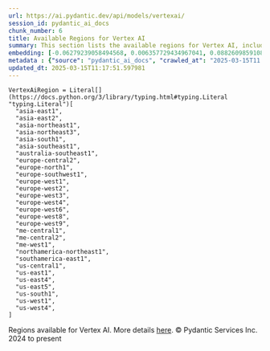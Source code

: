 ```yaml
---
url: https://ai.pydantic.dev/api/models/vertexai/
session_id: pydantic_ai_docs
chunk_number: 6
title: Available Regions for Vertex AI
summary: This section lists the available regions for Vertex AI, including locations in Asia, Europe, Australia, North America, and South America.
embedding: [-0.06279239058494568, 0.006357729434967041, 0.08826098591089249, 0.0009991838596761227, -0.04968133941292763, -0.017242789268493652, -0.013362220488488674, -0.01813444122672081, 0.010574238374829292, 0.02755330130457878, -0.009739100001752377, -0.020997775718569756, 0.003434743732213974, -0.048902712762355804, -0.03493768721818924, 0.04428119212388992, -0.011961949989199638, 0.03707262501120567, -0.03496280312538147, 0.023974133655428886, -0.0008029576856642962, -0.0009615084854885936, 0.010900759138166904, 0.006247842684388161, -0.0036576567217707634, 0.00943769607692957, 0.015974383801221848, 0.044004905968904495, -0.02072148770093918, -0.017431167885661125, -0.00515525508671999, -0.02275596186518669, -0.009958872571587563, 0.005252583418041468, -0.04119180887937546, -0.008351387456059456, -0.03707262501120567, 0.010756336152553558, 0.020432643592357635, 0.01184892375022173, 0.014103170484304428, -0.02339644357562065, 0.0120561383664608, 0.06048163026571274, -0.035640958696603775, -0.0021553486585617065, -0.039358269423246384, 0.017782805487513542, -0.04950552061200142, 0.006153654307126999, -0.02998964488506317, 0.004558727610856295, -0.03963455557823181, 0.004499074537307024, -0.039157334715127945, -0.006053186487406492, -0.0014881796669214964, 0.05264513939619064, 0.058472272008657455, 0.0002621582243591547, 0.03461116552352905, -0.041769497096538544, 0.028206340968608856, 0.03754984959959984, -0.010806569829583168, 0.03508838638663292, -0.03900663182139397, 0.016991620883345604, -0.004260463640093803, -0.035515375435352325, -0.017996298149228096, 0.03506327047944069, 0.021474996581673622, -0.00926187727600336, 0.0017424888210371137, -0.027201663702726364, -0.020482877269387245, 0.05676431953907013, -0.0068129743449389935, -0.07620484381914139, -0.03606794774532318, 0.04837525635957718, 0.0031349100172519684, -0.023609938099980354, -0.0005305957165546715, -0.035666078329086304, 0.016074851155281067, 0.006781578063964844, -0.019628901034593582, 0.021738724783062935, 0.018322819843888283, -0.05671408772468567, -0.031973883509635925, -0.002244827803224325, 0.021048009395599365, 0.07278893887996674, 0.01453015860170126, -0.025129513815045357, -0.0017236510757356882, -0.018197234719991684, -0.03991084173321724, -0.023145275190472603, 0.02206524647772312, 0.057166192680597305, 0.029838943853974342, 0.0289598498493433, 0.023245742544531822, 0.017129763960838318, 0.02775423601269722, 0.03154689818620682, -0.11694454401731491, 0.01557251252233982, 0.02539324201643467, -0.0016326020704582334, -0.01002794411033392, -0.007440898101776838, -0.016539515927433968, -0.002227559918537736, 0.05068601667881012, -0.019490757957100868, -0.07319080829620361, -0.0018476661061868072, 0.04817432165145874, -0.02160058170557022, -0.036695871502161026, 0.0013555306941270828, -0.003984177019447088, -0.07504946738481522, -0.046441249549388885, -0.016702774912118912, 0.012301028706133366, -0.007522528059780598, 0.04925435036420822, -0.031898532062768936, -0.016564631834626198, -0.018172116950154305, -0.03179806470870972, 0.04814920574426651, -0.01240149699151516, 0.05701548978686333, -0.007026468403637409, 0.04448212683200836, 0.020633578300476074, 0.0394587367773056, 0.022052686661481857, 0.0049072252586483955, -0.08821074664592743, 0.006103420164436102, 0.0069950721226632595, 0.06831812113523483, -0.007999750785529613, 0.008816051296889782, -0.006194469053298235, 0.00036576567799784243, -0.06043139472603798, -0.02787982113659382, 0.014341781847178936, 0.023208066821098328, 0.019352614879608154, -0.01813444122672081, -0.03533955663442612, 0.020332176238298416, 0.03127060830593109, 0.010819128714501858, -0.0014175381511449814, 0.015107848681509495, -0.04676777124404907, -0.06294309347867966, -0.0631440281867981, -0.10338138788938522, -0.026171868667006493, -0.0773099884390831, -0.03579166159033775, -0.046441249549388885, -0.011396818794310093, -0.008225803263485432, 0.014881796203553677, 0.03749961405992508, -0.03358136862516403, -0.012935232371091843, -0.020759163424372673, 0.015007381327450275, -0.028532860800623894, 0.03019058145582676, 0.004433142486959696, 0.01135286409407854, 0.02664908953011036, 0.020583344623446465, -0.02206524647772312, 0.03365672007203102, -0.013638506643474102, 0.01680324412882328, 0.04498446732759476, 0.0628928542137146, 0.054754965007305145, -0.04975669085979462, 0.021763842552900314, -0.014015261083841324, 0.07148285955190659, -0.00872186291962862, -0.00017572057549841702, 0.0038460339419543743, 0.005833412986248732, -0.03461116552352905, -0.00128096470143646, 0.008696746081113815, -0.0015494022518396378, 0.0006860068533569574, -0.007108098361641169, -0.03506327047944069, 0.02780446968972683, -0.015547395683825016, 0.007893003523349762, 0.02460205741226673, -0.025481151416897774, 0.00748485280200839, -0.022404324263334274, 0.02219082973897457, 0.012897556647658348, 0.005167813505977392, -0.038077306002378464, 0.03579166159033775, -0.014505041763186455, 0.01140309777110815, -0.02172616682946682, -0.007434619124978781, -0.014354339800775051, -0.04106622189283371, 0.019767044112086296, 0.03993596136569977, 0.022090362384915352, 0.02085963264107704, -0.020658696070313454, -0.03250133991241455, -0.02057078666985035, -0.050183676183223724, 0.04001130908727646, -0.0026137332897633314, -0.02657373994588852, 0.03732379525899887, -0.002787982113659382, -0.030743153765797615, 0.015170641243457794, 0.008589998818933964, 0.029261253774166107, -0.009086058475077152, 0.011020064353942871, -0.027101194486021996, 0.03875546157360077, 0.01626322790980339, 0.0031945628579705954, -0.03245110809803009, 0.03348090127110481, -0.011710780672729015, 0.005293398629873991, 0.010122133418917656, -0.048902712762355804, 0.00899187009781599, 0.009431417100131512, -0.005798877216875553, 0.03390789031982422, 0.05309724435210228, -0.026021165773272514, 0.005331073887646198, 0.005236885044723749, -0.01638881303369999, 0.00279897078871727, 0.03488745167851448, -0.029663125053048134, -0.03842894360423088, 0.0029685101471841335, 0.0017079529352486134, 0.046290550380945206, -0.06279239058494568, 0.0006051616510376334, 0.044105373322963715, 0.0037078906316310167, 0.02632256969809532, 0.006188190076500177, 0.08610092103481293, 0.012194282375276089, 0.013349661603569984, 0.017845597118139267, 0.03400835767388344, -0.04583844542503357, -0.00515525508671999, -0.045034702867269516, -0.01317384373396635, -0.05455402657389641, -0.006681110244244337, 0.05515683442354202, 0.010561679489910603, -0.007905561476945877, -0.014781328849494457, 0.029185902327299118, 0.008062542416155338, 0.06148630753159523, 0.01918935403227806, 0.03830335661768913, 0.02993941120803356, 0.04694359004497528, -0.01970425248146057, 0.03973502293229103, -0.025003928691148758, -0.07032747566699982, 0.013914793729782104, -0.020696371793746948, 0.012420334853231907, 0.055910345166921616, 0.012049859389662743, 0.025656970217823982, -0.001038429094478488, 0.039207566529512405, -0.03594236448407173, -0.0555587075650692, -0.045285869389772415, 0.01014725025743246, -0.012596153654158115, 0.03021569736301899, -0.004979436285793781, -0.03230040520429611, -0.02413739450275898, 0.014052936807274818, -0.009330948814749718, -0.059778355062007904, -0.04129227623343468, 0.00045132028753869236, -0.03729867935180664, -0.009236760437488556, -0.04448212683200836, 0.04189508035778999, -0.005883646663278341, -0.012759413570165634, 0.014881796203553677, -0.019063768908381462, -0.014329222962260246, -0.010486328974366188, -0.007736022584140301, -0.02300713211297989, -0.005780039355158806, -0.03596748039126396, -0.004800477996468544, 0.04485888406634331, -0.0008437727228738368, -0.017795363441109657, 0.02216571383178234, -0.003654517000541091, 0.00480361795052886, 0.026222102344036102, 0.00756648276001215, -0.014580393210053444, -0.045160286128520966, -0.012935232371091843, 0.0023766919039189816, -0.011654267087578773, -0.04817432165145874, 0.044155608862638474, 0.011811248026788235, -0.047872915863990784, 0.015120407566428185, -0.03609306365251541, 0.008816051296889782, 0.031923651695251465, 0.010624472051858902, -0.04948040097951889, -0.022077804431319237, 0.009217922575771809, 0.008269757963716984, 0.033129263669252396, 0.023095041513442993, 0.01874980702996254, -0.04917899891734123, -0.02654862217605114, -0.029411954805254936, 0.030793387442827225, -0.053850751370191574, 0.00942513719201088, -0.004728266969323158, -0.007164611481130123, 0.017531635239720345, -0.00035399210173636675, 0.04827478900551796, -0.020847072824835777, 0.014906913042068481, 0.025845346972346306, -0.0036262604407966137, -0.01080029085278511, 5.533579314942472e-05, -0.03765031695365906, -0.00724624190479517, 0.0121189309284091, -0.011114252731204033, 0.0008822330855764449, 0.0484757237136364, 0.029612891376018524, -0.021989895030856133, 0.03765031695365906, -0.02772911824285984, -0.002393959788605571, 0.037976838648319244, 0.019679134711623192, -0.015233433805406094, -0.005170953460037708, 0.0020203450694680214, 0.05076136812567711, 0.011252395808696747, 0.012037301436066628, 0.028432393446564674, 0.005035949405282736, -0.02534300833940506, 0.04219648614525795, -0.0668613389134407, 0.005604220554232597, 0.012074976228177547, 0.0019497036701068282, 0.015497162006795406, 0.048701778054237366, -0.013111051172018051, -0.016326021403074265, 0.04930458590388298, -0.038228005170822144, -0.0023876805789768696, -0.03883081302046776, -0.04551192373037338, -0.033229731023311615, 0.060783032327890396, 0.013450129888951778, -0.02485322766005993, -0.055006131529808044, -0.05942671746015549, 0.026096517220139503, 0.03639446943998337, 0.05776899680495262, -0.046340782195329666, -0.0009575839503668249, -0.0032432270236313343, -0.014580393210053444, 0.015057615004479885, 0.00865907035768032, 0.0027628650423139334, -0.005732945166528225, -0.031094791367650032, -0.045135170221328735, -0.011610312387347221, -0.02052055299282074, -0.0025007068179547787, 0.0120561383664608, 0.008276036940515041, 0.007905561476945877, -0.021525230258703232, 0.04483376443386078, 0.029211020097136497, -0.009808171540498734, -0.010410978458821774, -0.02303224802017212, -0.021964777261018753, 0.049153883010149, 0.021299177780747414, 0.025079280138015747, -0.012439172714948654, 0.04189508035778999, -0.02224106341600418, -0.08208221197128296, 0.0034096266608685255, 0.016200436279177666, -0.008495810441672802, 0.043803971260786057, -0.009921197779476643, 0.02652350440621376, -0.046340782195329666, -0.0702270045876503, 0.026975611224770546, 0.025380684062838554, 0.02182663418352604, -0.014869238249957561, 0.013123609125614166, 0.015220874920487404, -0.025820231065154076, 0.0048161763697862625, -0.022052686661481857, 0.052393969148397446, -0.0027801329270005226, -0.022868989035487175, -0.007447177544236183, -0.0029810687992721796, 0.03400835767388344, -0.03516373783349991, -0.02888449840247631, 0.035389792174100876, 0.003886848920956254, -0.045361220836639404, -0.0015980663010850549, 0.011980787850916386, -0.013638506643474102, 0.08876331895589828, 0.02298201434314251, -0.0349879190325737, -0.03124549239873886, 0.013563156127929688, 0.029286369681358337, 0.00013578854850493371, 0.030517101287841797, -0.04337698221206665, 0.04028759524226189, 0.0022322693839669228, 0.008175568655133247, 0.001668707700446248, -0.00279897078871727, -0.033154383301734924, 0.015911592170596123, 9.723009134177119e-05, 0.0164390467107296, -0.0047941990196704865, -0.023308534175157547, 0.009946314617991447, 0.04606449604034424, -0.0003430034266784787, 0.0420708991587162, -0.005302817095071077, -0.02418762817978859, 0.01179869007319212, -0.012520802207291126, 0.001932435785420239, -0.03747449815273285, -0.03787636756896973, 0.007371826563030481, -0.015245991759002209, -0.029512422159314156, -0.03461116552352905, -0.025920698419213295, 0.03034128248691559, -0.0323757566511631, 0.026272336021065712, 0.0063922652043402195, -0.024514148011803627, 0.008458134718239307, 0.03119525872170925, -0.03579166159033775, 0.010756336152553558, 0.04829990491271019, -0.00501397205516696, 0.034560929983854294, 0.012414054945111275, 0.04071458429098129, -0.0012825345620512962, -0.023383885622024536, 0.0008225803030654788, 0.018147001042962074, 0.02472764253616333, 0.03275251016020775, 0.010907038114964962, -0.056211747229099274, 0.03496280312538147, -0.02996452897787094, 0.03644470125436783, 0.036947041749954224, -0.010373302735388279, -0.03378230705857277, -0.008125334978103638, -0.0005066560697741807, 0.015346460044384003, -0.01611252687871456, 0.018900509923696518, 0.0033845098223537207, -0.022517351433634758, 0.025870464742183685, 0.013852001167833805, -0.003434743732213974, -0.006351449992507696, -0.016891153529286385, -0.007823931984603405, -0.023584822192788124, 0.031019439920783043, 0.027327246963977814, -0.009990269318223, -0.014806445688009262, 0.0098646841943264, -0.01112053170800209, -0.031999003142118454, 0.052494436502456665, -0.05030926316976547, -0.004860131070017815, -0.006712506525218487, 0.03167248144745827, 0.006103420164436102, -0.002907287562265992, -0.03014034777879715, 0.0033625324722379446, 0.02362249605357647, 0.002615303033962846, 0.0120561383664608, -0.005955858156085014, -0.010881921276450157, -0.04204578325152397, 0.007126936223357916, -0.02772911824285984, 0.021123358979821205, -0.02052055299282074, -0.03835359215736389, 0.030667802318930626, 0.029386838898062706, -0.004929202608764172, -0.018147001042962074, 0.020219149067997932, -0.04099087044596672, 0.006006091833114624, -0.009946314617991447, 0.01589903235435486, 0.0030862458515912294, 0.002852344186976552, -0.016627425327897072, 0.01135286409407854, 0.008527206256985664, 0.007315313443541527, 0.004612100776284933, 0.014128287322819233, -0.010078178718686104, -0.0044425614178180695, 0.040513649582862854, -0.04473329707980156, 0.03295344486832619, 0.001642021001316607, 0.02667420729994774, 0.014052936807274818, 0.010524004697799683, 0.008175568655133247, -0.009330948814749718, 0.0016341719310730696, 0.012439172714948654, 0.009224201552569866, -0.053700052201747894, 0.04732034355401993, 0.05570940673351288, 0.031923651695251465, -0.004850712139159441, -0.03159713000059128, 0.008137893863022327, 0.002747167134657502, 0.004624659661203623, -0.0045555876567959785, 0.009255598299205303, -0.00361684150993824, 0.013023141771554947, -0.03257669135928154, -0.0044457013718783855, -0.016614865511655807, 0.0006797275855205953, 0.02875891514122486, -0.016614865511655807, -0.014768769964575768, 0.0046058217994868755, 0.011804969049990177, -0.009299552999436855, 0.042723942548036575, -0.01734325848519802, -0.00838906317949295, 0.027226779609918594, -0.030542219057679176, 0.029185902327299118, 0.005177232436835766, -0.029864059761166573, -0.01514552440494299, 0.024099718779325485, -0.017745129764080048, -0.028105873614549637, 0.024275537580251694, 0.03260180726647377, -0.006357729434967041, -0.002309190109372139, 0.013625948689877987, 0.0009002859005704522, 0.04109133780002594, 0.016451606526970863, 0.021613139659166336, 0.01874980702996254, -0.04558727517724037, -0.0014842550735920668, -0.03579166159033775, 0.012087535113096237, -0.018460962921380997, 0.04134250804781914, 0.03958432376384735, -0.0328780934214592, 0.060983967036008835, 0.06871999055147171, 0.0037989395204931498, 0.009356065653264523, -0.004210229497402906, -0.003359392751008272, -0.004404886160045862, 0.004294999409466982, -0.011572637595236301, -0.008797213435173035, 0.027377482503652573, 0.011641709133982658, -0.011428214609622955, 0.0017848736606538296, 0.020231707021594048, -0.0005282409838400781, -0.033405549824237823, -0.024250421673059464, 0.0009002859005704522, 0.007189728785306215, -0.014819003641605377, -0.004301278851926327, 0.005274560768157244, 0.007321592420339584, 0.019327497109770775, 0.03614329919219017, -0.027151430025696754, -0.02793005481362343, -0.005641896277666092, -0.03343066945672035, 0.0034002079628407955, -0.042749058455228806, -0.010718660429120064, 0.013990144245326519, 0.01091331709176302, -0.008715583942830563, -0.033154383301734924, -0.040312714874744415, 0.01823491044342518, 0.03295344486832619, 0.021474996581673622, 0.008665349334478378, -0.034133944660425186, -0.017066972330212593, -0.012539640069007874, -0.025945816189050674, -0.008816051296889782, -0.0072964755818247795, -0.007164611481130123, 0.001307651516981423, 0.003441022941842675, 0.0018476661061868072, -0.004926063120365143, -0.06640923023223877, -0.0041631353087723255, -0.05148975923657417, -0.001206398825161159, -0.018712131306529045, -0.05284607410430908, -0.012100093066692352, 0.01447992492467165, 0.002572918077930808, 0.06178770959377289, -0.01206869725137949, -0.012476847507059574, -0.0169037114828825, -0.0008461274555884302, -0.006188190076500177, 0.009111175313591957, -0.029864059761166573, -0.021462438628077507, -0.002464601304382086, 0.0009458103450015187, 0.01509529072791338, -0.025380684062838554, -0.03506327047944069, -0.009814450517296791, 0.0009944745106622577, -0.030893854796886444, 0.014191079884767532, 0.03285297751426697, 0.027076078578829765, -0.01815955899655819, -0.00806882232427597, -0.00471256859600544, 0.026900259777903557, 0.0008382783853448927, -0.019490757957100868, -0.003955920692533255, 0.026900259777903557, 0.006819253321737051, 0.025016488507390022, -0.004376629367470741, -0.020922424271702766, -0.01567297987639904, 0.00900442898273468, 0.011553799733519554, 0.00021408280008472502, -0.004762802738696337, -0.005321654956787825, -0.016916269436478615, 0.018285144120454788, 0.005472356919199228, 0.0022369788493961096, -0.009079779498279095, 0.03267715871334076, -0.043979790061712265, -0.020332176238298416, -0.009575839154422283, 0.025054164230823517, -0.00840162206441164, 0.019654016941785812, 0.018435845151543617, -0.021537790074944496, -0.06379706412553787, -0.005996673367917538, 0.012652666307985783, -0.021474996581673622, 0.028608212247490883, -0.01317384373396635, 0.018322819843888283, -0.014454808086156845, 0.047546397894620895, -0.04028759524226189, 0.017117206007242203, -0.0033813701011240482, -0.02775423601269722, -0.02244199998676777, 0.02303224802017212, -0.02334620989859104, 0.01002794411033392, -0.012244516052305698, -0.024928579106926918, -0.018448403105139732, -0.03860476240515709, 0.0349879190325737, 0.055960576981306076, 0.022919222712516785, -0.018197234719991684, 0.004448840860277414, 0.014957146719098091, -0.0025211144238710403, -0.0029543819837272167, -0.0011514554498717189, -0.03875546157360077, -0.029663125053048134, -0.010762615129351616, 0.028432393446564674, -0.014216196723282337, 0.030491983518004417, -0.00040618827915750444, 0.023069923743605614, 0.02880914881825447, -0.015710655599832535, 0.017179997637867928, -0.01621299423277378, 0.04186996445059776, 0.036871690303087234, 0.02064613811671734, 0.015258550643920898, -0.01118332426995039, 0.01823491044342518, 0.021437320858240128, -0.015421810559928417, 0.035490259528160095, 0.034359995275735855, 0.020206591114401817, 0.0005266711814329028, 0.0137640917673707, 0.05078648403286934, -0.032149702310562134, -0.006018650718033314, 0.016740450635552406, 0.007893003523349762, 0.027653768658638, -0.0028664725832641125, -0.029462188482284546, -0.01058051735162735, -0.007830210961401463, 0.006373427342623472, 0.006128537002950907, 0.047546397894620895, -0.02064613811671734, -0.03860476240515709, -0.01700417883694172, 0.0034096266608685255, -0.013500363565981388, -0.03247622400522232, 0.017694896087050438, -0.028557978570461273, 0.037951719015836716, 0.0006624597008340061, 0.009921197779476643, -0.022517351433634758, 0.011151928454637527, -0.0030972345266491175, 0.00432953517884016, 0.02667420729994774, -0.034359995275735855, 0.005309096537530422, 0.03855452686548233, -0.06399800628423691, -0.008703025057911873, 0.009362345561385155, 0.02639792114496231, 0.0015399833209812641, -0.020118681713938713, 0.012552198953926563, 0.006492733024060726, 0.011151928454637527, 0.00664343498647213, -0.006225865334272385, 0.008872564882040024, -0.004467678721994162, 0.04222160205245018, 0.0030972345266491175, -0.0009607235551811755, -0.02310759946703911, -0.03142131119966507, 0.006194469053298235, -0.014040377922356129, -0.021901985630393028, 0.029336605221033096, 0.007761139422655106, 0.027251897379755974, 0.018385611474514008, -0.007616716902703047, -0.014052936807274818, -0.04322627931833267, 0.031044557690620422, 0.06249098479747772, -0.003714169841259718, 0.002536812564358115, 0.005221187137067318, 0.023095041513442993, 0.022504791617393494, 0.035389792174100876, -0.0010423536878079176, 0.019051210954785347, 0.0036953322123736143, 0.0007593954796902835, -0.0012495685368776321, -0.02049543522298336, -0.013487805612385273, 0.005268281325697899, -0.0068757664412260056, 0.01321151852607727, 0.009192805737257004, -0.004134878981858492, -0.022517351433634758, 0.017242789268493652, -0.03333020210266113, 0.013048258610069752, -0.004225927870720625, 0.00726507930085063, -0.038001954555511475, 0.009180247783660889, -0.017782805487513542, -0.02300713211297989, 0.016300903633236885, -0.012420334853231907, -0.031923651695251465, -0.016916269436478615, -0.0040940637700259686, 0.024928579106926918, 0.018950743600726128, -0.014065494760870934, 0.04106622189283371, -0.00718344934284687, 0.0602806955575943, 0.03991084173321724, -0.005205489229410887, 0.005359330214560032, 0.028482627123594284, -0.004420584067702293, 0.005365609657019377, -0.06108443811535835, 0.03001476265490055, 0.01064330991357565, -0.016300903633236885, 0.021048009395599365, 0.0039308033883571625, 0.010078178718686104, 0.01874980702996254, -0.006417382042855024, -0.018938183784484863, 0.017657220363616943, 0.054805196821689606, 0.016602307558059692, 0.036720991134643555, 0.036896806210279465, -0.06676086783409119, 0.018197234719991684, 0.014291548170149326, 0.001184421475045383, -0.009626072831451893, -0.00024665636010468006, 0.039081983268260956, 0.027477949857711792, -0.06404823809862137, -0.025606736540794373, -0.005767480935901403, -0.0007798029691912234, -0.002696933224797249, -0.008024867624044418, -0.004430002998560667, 0.012627549469470978, 0.027653768658638, 0.01813444122672081, 0.0034692795015871525, 0.03478698432445526, 0.01731814071536064, 0.00724624190479517, -0.0036137020215392113, 0.01141565665602684, 0.0198549535125494, -0.015735773369669914, -0.007604158483445644, -0.02275596186518669, 0.026850026100873947, -0.01980471983551979, -0.02418762817978859, 0.0071143778041005135, -0.00026412049192003906, 0.013349661603569984, -0.016564631834626198, 0.008112777024507523, -0.04297511279582977, -0.013010582886636257, 0.020332176238298416, -0.008250920102000237, 0.009400020353496075, -0.04066435247659683, -0.004586983937770128, -0.028633330017328262, -0.014191079884767532, -0.038102421909570694, 0.012778251431882381, -0.015233433805406094, 0.014793886803090572, 0.02175128273665905, -9.747537114890292e-05, 0.011610312387347221, -0.00778625626116991, 0.005688990466296673, 0.024941137060523033, -0.0035603283904492855, 0.0008790934225544333, 0.011754735372960567, 0.011214721016585827, -0.016564631834626198, -0.007736022584140301, -0.002062730025500059, 0.005645035766065121, -0.023760640993714333, -0.004197671078145504, 0.008866284973919392, -0.02408716082572937, 0.015195758081972599, -0.013412454165518284, 0.025556502863764763, 0.02059590443968773, -0.0245769415050745, 0.04385420307517052, 0.0006946407957002521, -0.011045181192457676, 0.022542467340826988, -0.01687859371304512, 0.0069260005839169025, 0.008778375573456287, 0.0387805812060833, 0.021588023751974106, -0.0015635305317118764, 0.000340452475938946, -0.008677908219397068, 0.034133944660425186, 0.029286369681358337, 0.001846096245571971, -9.752443293109536e-05, 0.008426738902926445, -0.007685788441449404, -0.03604283183813095, 0.04003642871975899, 0.062038879841566086, -0.0185488723218441, -0.010699823498725891, 0.01628834567964077, -0.03692192584276199, -0.01759442687034607, 0.0055791037157177925, -0.020734047517180443, -0.038077306002378464, 0.004021852742880583, -0.047471046447753906, -0.0230573657900095, -0.03142131119966507, 0.018486078828573227, 0.01503249816596508, 0.004012433812022209, 0.018737249076366425, -0.018473520874977112, -0.03511350229382515, -0.008163010701537132, -0.005786318797618151, -0.00726507930085063, -0.00872186291962862, 0.018071649596095085, -0.014655743725597858, 0.007139494642615318, -0.003262064652517438, -0.01628834567964077, -0.006536687724292278, -0.0017079529352486134, -0.02231641486287117, 0.020068448036909103, -0.022203389555215836, 0.007930678315460682, 0.010410978458821774, 0.010649588890373707, -0.030592452734708786, -0.0026828048285096884, -0.031069673597812653, -0.009946314617991447, 0.022567585110664368, 0.014203638769686222, -0.005450379569083452, 0.02313271537423134, 0.0020266242790967226, -0.0035320718307048082, 0.016062293201684952, -0.007239962462335825, -0.026975611224770546, -0.028482627123594284, 0.020256824791431427, -0.00688204588368535, 0.01921447180211544, -0.0025901859626173973, 0.001361809903755784, 0.023760640993714333, 0.017682336270809174, -0.017657220363616943, 0.008464413695037365, 0.02644815482199192, -0.03639446943998337, 0.03149666264653206, 0.020784281194210052, 0.009808171540498734, 0.010216321796178818, -0.019628901034593582, -0.03767543286085129, -0.018222350627183914, 0.011911716312170029, -0.009833288379013538, -0.014027819968760014, 0.008062542416155338, -0.010624472051858902, 0.017205115407705307, -0.0025211144238710403, 0.02652350440621376, 0.003246366512030363, -0.012872439809143543, 0.007252520881593227, 0.025970932096242905, 0.007805094122886658, 0.05932625010609627, -0.0010863083880394697, -0.029462188482284546, -0.024413680657744408, 0.019553549587726593, 0.029813826084136963, -0.010637030936777592, 0.0288342647254467, -0.006436219904571772, -0.03167248144745827, -0.004860131070017815, -0.010794011875987053, 0.02101033367216587, -0.0210354495793581, 0.0025901859626173973, -0.011811248026788235, 0.022630376741290092, -0.006699948105961084, -0.0028225178830325603, -0.03636935353279114, 0.003993595950305462, -0.027327246963977814, -0.010461212135851383, -0.014178521931171417, 0.025066722184419632, 0.018385611474514008, -0.0009285424603149295, -0.0075978790409862995, 0.03458604961633682, -0.00688204588368535, -0.0418197326362133, -0.035590726882219315, 0.01584879867732525, -0.011999625712633133, -0.028683563694357872, 0.015170641243457794, -0.003623120952397585, -0.011585195548832417, 0.013048258610069752, 8.839990914566442e-05, 0.015911592170596123, 0.022818753495812416, -0.01628834567964077, -0.016150202602148056, -0.01672789268195629, -0.0019685414154082537, 0.0054880548268556595, -0.014630626887083054, -0.055006131529808044, 0.0290854349732399, 0.0025226841680705547, 0.030918972566723824, 0.019792161881923676, 0.012778251431882381, -0.04455747827887535, -0.048978064209222794, 0.020708929747343063, 0.017833039164543152, 0.014793886803090572, -0.0013688741018995643, 0.004875828977674246, 0.014881796203553677, 0.014392015524208546, 0.03503815457224846, -0.022429442033171654, -0.05339864641427994, -0.01333710364997387, -0.017531635239720345, -0.012847322970628738, -0.028557978570461273, -0.009073500521481037, -0.010806569829583168, 0.00014187155466061085, 0.010034224018454552, 0.0060908617451786995, 0.012370100244879723, -0.0011491007171571255, 0.0011663686018437147, 0.024978812783956528, 0.024376004934310913, 0.004841293208301067, -0.012740575708448887, 0.02780446968972683, 0.013010582886636257, 0.02431321330368519, -0.03862987831234932, 0.0019497036701068282, 0.002298201434314251, -0.0032966004218906164, 0.0028068197425454855, -0.028156107291579247, 0.02241688221693039, -0.0053467717953026295, 0.02785470336675644, -0.008527206256985664, -0.014241313561797142, -0.02906031720340252, 0.023182950913906097, 0.011308909393846989, 0.03714797645807266, 0.0051583945751190186, 0.005309096537530422, -0.02901008352637291, 0.02770400233566761, 2.084903485410905e-07, 0.004659195430576801, 0.01918935403227806, -0.025330450385808945, 0.03777590021491051, 0.02044520154595375, 0.006536687724292278, 0.020834514871239662, 0.018410729244351387, -0.029688240960240364, -0.003390789031982422, 0.0018916206900030375, -0.0022087222896516323, -0.010718660429120064, -0.04478353261947632, -0.005381307564675808, 0.024438798427581787, -0.03147154673933983, 0.007955796085298061, -0.0212866198271513, 0.0352390892803669, -0.014806445688009262, -0.00023959220561664551, -0.018611663952469826, -0.002539952052757144, -0.015384135767817497, -0.016614865511655807, 0.017217673361301422, 0.00754764536395669, 0.043904438614845276, 0.0229317806661129, 0.01793350651860237, -0.015999501571059227, -0.02885938249528408, -0.019000977277755737, 0.022944338619709015, -0.01558507140725851, 0.006056325975805521, -0.004850712139159441, -0.033305082470178604, 0.015434369444847107, -0.023434119299054146, 0.0022589561995118856, 0.04782268404960632, -0.015497162006795406, -0.026297451928257942, 0.009921197779476643, -0.013852001167833805, -0.0036482377909123898, 0.023170391097664833, 0.010222600772976875, -0.01931493915617466, 0.0027926915790885687, -0.026046283543109894, -0.0704781785607338, 0.0036137020215392113, 0.0031145024113357067, 0.03217482194304466, -0.00931211095303297, -0.0349879190325737, 0.030642686411738396, 0.0022416883148252964, 0.012822206132113934, 0.007830210961401463, -0.019942862913012505, 0.02342156134545803, -0.013688741251826286, 0.02283131331205368, 0.017154879868030548, -0.003051710082218051, -0.004593263380229473, -0.020922424271702766, 0.01926470547914505, -0.030768271535634995, 0.015271109528839588, 0.009883522056043148, 0.016514398157596588, -0.007660671602934599, -0.012822206132113934, 0.010511445812880993, -0.002874321537092328, -0.005221187137067318, -0.013450129888951778, -0.0008382783853448927, -0.030542219057679176, -0.016966503113508224, 0.0444318950176239, 0.002375122159719467, 0.02359738014638424, -0.010624472051858902, -0.02790493704378605, 0.03606794774532318, -0.00037027886719442904, 0.0019732508808374405, 0.028030522167682648, 0.016401372849941254, 0.02524254098534584, -0.017757687717676163, 0.0009583688224665821, -0.0023233185056596994, -0.014278989285230637, 0.017142321914434433, 0.001039214082993567, 0.024489032104611397, -0.013349661603569984, -0.010335627011954784, 0.00046701839892193675, 0.013487805612385273, 0.023936457931995392, 0.01754419319331646, -0.0195158738642931, -0.010894479230046272, -0.010900759138166904, 0.001227591186761856, 0.03594236448407173, -0.0059087639674544334, 0.03378230705857277, 0.028658445924520493, 0.004181973170489073, -0.03451069816946983, 0.0002721657510846853, -0.009098617359995842, 0.0033122985623776913, 0.0047941990196704865, 0.0010541272349655628, 0.02998964488506317, -0.012884998694062233, -0.019942862913012505, -0.015547395683825016, -0.04583844542503357, 0.007239962462335825, -0.0005757277249358594, -0.013638506643474102, 0.014919471926987171, 0.04094063863158226, 0.03832847625017166, -0.0030281629879027605, 0.0068129743449389935, -0.01085052452981472, 0.017531635239720345, -0.000260980858001858, -0.0024630315601825714, -0.014781328849494457, -0.015158082358539104, -0.0167781263589859, 0.017330698668956757, 0.019980538636446, 0.05164046213030815, -0.0032432270236313343, -0.03129572793841362, 0.006568084005266428, 0.02669932320713997, -0.013525480404496193, -0.0008484821883030236, -0.0073467097245156765, 0.004882108420133591, -0.010398419573903084, -0.023760640993714333, -0.011855202727019787, -0.007886724546551704, 0.01685347780585289, 0.011001226492226124, -0.03704750910401344, 0.029587773606181145, -0.03644470125436783, -0.016300903633236885, 0.012181723490357399, 0.015421810559928417, 0.00794951617717743, 0.006131676957011223, -0.007779976818710566, 0.00529653811827302, -0.0025603596586734056, 0.00264826905913651, 0.01508273184299469, 0.019691692665219307, -0.00632947264239192, 0.012257074005901814, 0.011327747255563736, -0.04252300783991814, -0.0017048133304342628, 0.004181973170489073, -0.022630376741290092, 0.023760640993714333, 0.00286333286203444, -0.025970932096242905, -0.012225678190588951, 0.011792411096394062, 0.014341781847178936, -0.009908638894557953, -0.015710655599832535, 0.0290854349732399, -0.013349661603569984, -0.010184925980865955, 0.018385611474514008, 0.05671408772468567, -0.025079280138015747, -0.018121883273124695, 0.03152177855372429, 0.02044520154595375, 0.003299740143120289, 0.022128038108348846, -0.0017236510757356882, 0.021964777261018753, -0.018712131306529045, 0.005387587007135153, 0.0037047509104013443, -0.004345233552157879, 0.006712506525218487, 0.015007381327450275, 0.006542967166751623, -0.008483251556754112, 0.017255349084734917, 0.019566109403967857, 0.016451606526970863, 0.005337352864444256, -0.02413739450275898, 0.006800415925681591, 0.03508838638663292, -0.018285144120454788, 0.01946564018726349, 0.0019905187655240297, -0.024024367332458496, -0.017280464991927147, 0.023120157420635223, 0.004112901631742716, 0.00048978062113747, 0.006542967166751623, 0.04192019999027252, -0.0008798783528618515, -0.007051585242152214, -0.030692920088768005, -0.014065494760870934, -0.012815926223993301, -0.0025132654700428247, -0.0010533423628658056, -0.004480237141251564, 0.011773573234677315, -0.028206340968608856, -0.028482627123594284, 0.012884998694062233, 0.029487306252121925, 0.004687451757490635, -0.03503815457224846, 0.02770400233566761, -0.002685944549739361, 0.01692882739007473, 0.012175444513559341, 0.0009316820651292801, -0.009381183423101902, -0.014203638769686222, -0.03719821199774742, -0.0009709272999316454, 0.005704688373953104, 0.008998149074614048, 0.012809647247195244, -0.028357043862342834, -0.00872186291962862, 0.007447177544236183, 0.010787732899188995, 0.017606986686587334, -0.022617818787693977, -0.016501840204000473, -0.022102920338511467, -0.020884748548269272, -0.033079031854867935, 0.022203389555215836, 0.010159808211028576, 0.03383253887295723, -0.005202349275350571, 0.024200186133384705, -0.02793005481362343, -0.035716310143470764, 0.017230231314897537, -0.011440773494541645, -0.014404574409127235, 0.05043484643101692, 0.012759413570165634, 0.0038585923612117767, -0.020847072824835777, 0.03722332790493965, 0.012935232371091843, -0.02526765689253807, 0.0008445576531812549, 0.008307432755827904]
metadata : {"source": "pydantic_ai_docs", "crawled_at": "2025-03-15T11:17:51.596469", "url_path": "/api/models/vertexai/", "chunk_size": 830}
updated_dt: 2025-03-15T11:17:51.597981
---
```

```
VertexAiRegion = Literal[](https://docs.python.org/3/library/typing.html#typing.Literal "typing.Literal")[
  "asia-east1",
  "asia-east2",
  "asia-northeast1",
  "asia-northeast3",
  "asia-south1",
  "asia-southeast1",
  "australia-southeast1",
  "europe-central2",
  "europe-north1",
  "europe-southwest1",
  "europe-west1",
  "europe-west2",
  "europe-west3",
  "europe-west4",
  "europe-west6",
  "europe-west8",
  "europe-west9",
  "me-central1",
  "me-central2",
  "me-west1",
  "northamerica-northeast1",
  "southamerica-east1",
  "us-central1",
  "us-east1",
  "us-east4",
  "us-east5",
  "us-south1",
  "us-west1",
  "us-west4",
]

```

Regions available for Vertex AI.
More details [here](https://cloud.google.com/vertex-ai/generative-ai/docs/learn/locations#genai-locations).
© Pydantic Services Inc. 2024 to present